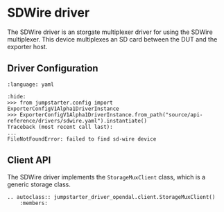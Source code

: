 # SDWire driver

The SDWire driver is an storgate multiplexer driver for using the SDWire
multiplexer. This device multiplexes an SD card between the DUT and the
exporter host.

## Driver Configuration

```{literalinclude} sdwire.yaml
:language: yaml
```

```{doctest}
:hide:
>>> from jumpstarter.config import ExporterConfigV1Alpha1DriverInstance
>>> ExporterConfigV1Alpha1DriverInstance.from_path("source/api-reference/drivers/sdwire.yaml").instantiate()
Traceback (most recent call last):
...
FileNotFoundError: failed to find sd-wire device
```

## Client API

The SDWire driver implements the `StorageMuxClient` class, which is a generic
storage class.

```{eval-rst}
.. autoclass:: jumpstarter_driver_opendal.client.StorageMuxClient()
    :members:
```
